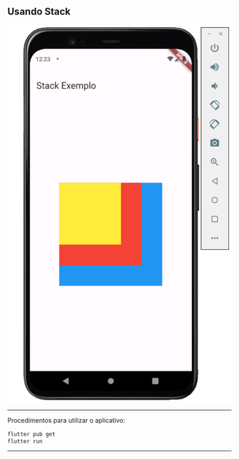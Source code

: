 ## Usando Stack

![image](microatividade5.png)

<hr>

Procedimentos para utilizar o aplicativo:

```
flutter pub get
flutter run
```
<hr>

